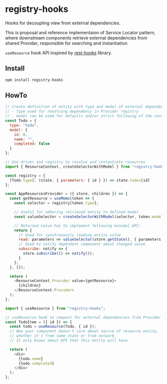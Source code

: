 # registry-hooks

Hooks for decoupling view from external dependencies.

This is proposal and reference implementaion of Service Locator pattern, where downstream components retrieve external dependencies from shared Provider, responsible for searching and instantiation.

`useResource` hook API inspired by [rest-hooks](https://resthooks.io) library.

## Install

```bash
npm install registry-hooks
```

## HowTo

```javascript
// Create definition of entity with type and model of external dependency
// - type used for resolving dependency in Provider registry
// - model can be used for defaults and/or strict following of the contract
const Todo = {
  type: "todo",
  model: {
    id: 0,
    name: "",
    completed: false
  }
};

// Use driver and registry to resolve and instantiate resources
import { ResourseContext, createSelectorWithModel } from "registry-hooks";

const registry = {
  [Todo.type]: (state, { parameters: { id } }) => state.todos[id]
};

const AppResourcesProvider = ({ store, children }) => {
  const getResource = useMemo(token => {
    const selector = registry[token.type];

    // Useful for adhering retrieved entity to defined model
    const valueSelector = createSelectorWithModel(selector, token.model);

    // Returned value has to implement following minimal API:
    return {
      // Used for synchronously reading entity value
      read: parameters => valueSelector(store.getState(), { parameters }),
      // Used to notify dependent component about changed value
      subscribe: notify => {
        store.subscribe(() => notify());
      }
    };
  }, []);

  return (
    <ResourseContext.Provider value={getResource}>
      {children}
    </ResourseContext.Provider>
  );
};

import { useResource } from "registry-hooks";

// useResource hook to request for external dependencies from Provider
const TodoItem = ({ id }) => {
  const todo = useResource(Todo, { id });
  // Now your component doesn't care about source of resource entity,
  // whether it's from some state or from network.
  // It only knows about API that this entity will have

  return (
    <div>
      {todo.name}
      {todo.completed}
    </div>
  );
};
```
